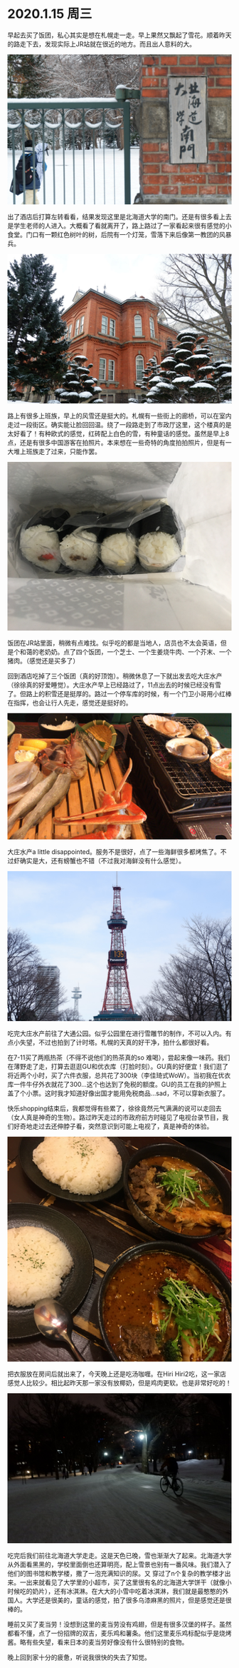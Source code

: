 # 2020.1.15 周三

早起去买了饭团，私心其实是想在札幌走一走。早上果然又飘起了雪花。顺着昨天的路走下去，发现实际上JR站就在很近的地方。而且出人意料的大。

![](../../../.gitbook/assets/img_0768.jpeg)

出了酒店后打算左转看看，结果发现这里是北海道大学的南门。还是有很多看上去是学生老师的人进入。大概看了看就离开了，路上路过了一家看起来很有感觉的小食堂。门口有一颗红色树叶的树，后院有一个灯笼，雪落下来后像第一教团的风暴兵。

![](../../../.gitbook/assets/img_0760.jpeg)

路上有很多上班族，早上的风雪还是挺大的。札幌有一些街上的廊桥，可以在室内走过一段街区。确实能让脸回回温。绕了一段路走到了市政厅这里，这个楼真的是太好看了！有种欧式的感觉，红砖配上白色的雪，有种童话的感觉。虽然是早上8点，还是有很多中国游客在拍照片。本来想在一些奇特的角度拍拍照片，但是有一大堆上班族走了过来，只能作罢。

![](../../../.gitbook/assets/img_0801.jpeg)

饭团在JR站里面，稍微有点难找。似乎吃的都是当地人，店员也不太会英语，但是个和蔼的老奶奶。点了四个饭团，一个芝士、一个生姜烧牛肉、一个芥末、一个猪肉。（感觉还是买多了）

回到酒店吃掉了三个饭团（真的好顶饱）。稍微休息了一下就出发去吃大庄水产（徐徐真的好爱睡觉）。大庄水产早上已经路过了，11点出去的时候已经没有雪了。但路上的积雪还是挺厚的。路过一个停车库的时候，有一个门卫小哥用小红棒在指挥，也会让行人先走，感觉还是挺好的。

![](../../../.gitbook/assets/img_0771.jpeg)

大庄水产a little disappointed。服务不是很好，点了一些海鲜很多都烤焦了。不过虾确实是大，还有螃蟹也不错（不过我对海鲜没有什么感觉）。



![](../../../.gitbook/assets/img_0800.jpeg)

吃完大庄水产前往了大通公园。似乎公园里在进行雪雕节的制作，不可以入内。有点小失望，不过也拍到了计时塔。札幌的天真的好干净，拍什么都很好看。

在7-11买了两瓶热茶（不得不说他们的热茶真的so 难喝），尝起来像一味药。我们在薄野走了走，打算去逛逛GU和优衣库（打脸时刻）。GU真的好便宜！我们逛了将近两个小时，买了六件衣服，总共花了300块（李佳琦式WoW）。当初我在优衣库一件牛仔外衣就花了300…这个也达到了免税的额度。GU的员工在我的护照上盖了个小票。这时我才知道好像出国才能用免税商品…sad，不可以穿新衣服了。

快乐shopping结束后，我都觉得有些累了，徐徐竟然元气满满的说可以走回去（女人真是神奇的生物）。路过昨天走过的市政府前方时碰见了电视台录节目，我们好奇地走过去还伸脖子看，突然意识到可能上电视了，真是神奇的体验。

![](../../../.gitbook/assets/img_0803.jpeg)

把衣服放在房间后就出来了，今天晚上还是吃汤咖喱。在Hiri Hiri2吃，这一家店感觉人比较少。相比起昨天那一家没有放椰奶，但是鸡肉更软。也是非常好吃的！

![](../../../.gitbook/assets/img_0790.jpeg)

吃完后我们前往北海道大学走走。这是天色已晚，雪也渐渐大了起来。北海道大学从外面看黑黑的，学校里面倒也还算明亮，配上雪景也别有一番风味。我们潜入了他们的图书馆和教学楼，撒了一泡充满知识的尿。又 穿过了n个复杂的教学楼才出来。一出来就看见了大学里的小超市，买了这里很有名的北海道大学饼干（就像小时候吃的奶片），还有冰淇淋。在大大的小雪中吃着冰淇淋，我们就是最憨憨的外国人。大学还是很美的，童话的感觉，拍了很多乌漆麻黑的照片，但是感觉还是很棒的。

睡前又买了麦当劳！没想到这里的麦当劳没有鸡翅，但是有很多汉堡的样子。虽然都看不懂，点了一份招牌的双吉，麦乐鸡和薯条。他们这里麦乐鸡标配似乎是烧烤酱。略有些失望，看来日本的麦当劳好像没有什么很特别的食物。

晚上回到家十分的疲惫，听说我很快的失去了知觉。

